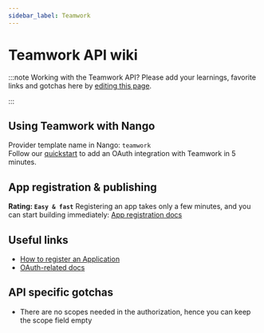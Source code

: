 ```yaml
---
sidebar_label: Teamwork
---
```


# Teamwork API wiki
:::note Working with the Teamwork API?
Please add your learnings, favorite links and gotchas here by [editing this page](https://github.com/nangohq/nango/tree/master/docs/docs/providers/teamwork.md).

:::

## Using Teamwork with Nango

Provider template name in Nango: `teamwork`  
Follow our [quickstart](../quickstart.md) to add an OAuth integration with Teamwork in 5 minutes.

## App registration & publishing

**Rating: `Easy & fast`**
Registering an app takes only a few minutes, and you can start building immediately: [App registration docs](https://developer.teamwork.com/guides/developer-portal)


## Useful links

- [How to register an Application](https://developer.teamwork.com/guides/developer-portal)
- [OAuth-related docs](https://developer.teamwork.com/guides/how-to-authenticate-via-app-login-flow)

## API specific gotchas
- There are no scopes needed in the authorization, hence you can keep the scope field empty 
